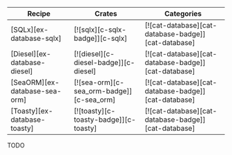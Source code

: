 | Recipe | Crates | Categories |
|--------|--------|------------|
| [SQLx][ex-database-sqlx] | [![sqlx][c-sqlx-badge]][c-sqlx] | [![cat-database][cat-database-badge]][cat-database] |
| [Diesel][ex-database-diesel] | [![diesel][c-diesel-badge]][c-diesel] | [![cat-database][cat-database-badge]][cat-database] |
| [SeaORM][ex-database-sea-orm] | [![sea-orm][c-sea_orm-badge]][c-sea_orm] | [![cat-database][cat-database-badge]][cat-database] |
| [Toasty][ex-database-toasty] | [![toasty][c-toasty-badge]][c-toasty] | [![cat-database][cat-database-badge]][cat-database] |

<div class="hidden">
TODO
</div>
